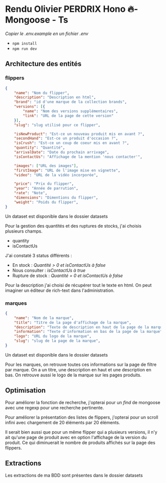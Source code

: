 # Rendu Olivier PERDRIX Hono 🔥- Mongoose - Ts

_Copier le .env.example en un fichier .env_
  

-  `npm install`
-  `npm run dev`

## Architecture des entités

### flippers

```json
{
    "name": "Nom du flipper",
    "description": "Description en html",
    "brand": "id d'une marque de la collection brands",
    "versions": [{
		"name": "Nom des versions supplémentaires",
		"link": "URL de la page de cette version"
	}],
    "slug": "slug utilisé pour ce flipper",

    "isNewProduct": "Est-ce un nouveau produit mis en avant ?",
    "secondHand": "Est-ce un produit d'occasion ?",
    "isCrush": "Est-ce un coup de coeur mis en avant ?",
    "quantity": "Quantité",
    "arrivalDate": "Date du prochain arrivage",
    "isContactUs": "Affichage de la mention 'nous contacter'",

    "images": ["URL des images"],
    "firstImage": "URL de l'image mise en vignette",
    "video": "URL de la vidéo incorporée",

    "price": "Prix du flipper",
    "year": "Année de parrution",
    "rate": "Note",
    "dimensions": "Dimentions du flipper",
    "weight": "Poids du flipper",
}

```
Un dataset est disponible dans le dossier datasets

Pour la gestion des quantités et des ruptures de stocks, j'ai choisis plusieurs champs.
- quantity
- isContactUs
  
J'ai constaté 3 status différents :
- En stock : _Quantité > 0 et isContactUs à false_
- Nous consulter : _isContactUs à true_
- Rupture de stock : _Quantité = 0 et isContactUs à false_

Pour la description j'ai choisi de récupérer tout le texte en html. On peut imaginer un éditeur de rich-text dans l'administration.


### marques

```json
{
    "name": "Nom de la marque",
    "title": "Titre de la page d'affichage de la marque",
    "description": "Texte de description en haut de la page de la marque",
    "information": "Texte d'information en bas de la page de la marque",
    "logo": "URL du logo de la marque",
    "slug": "slug de la page de la marque",
}
```
Un dataset est disponible dans le dossier datasets

Pour les marques, on retrouve toutes ces informations sur la page de filtre par marque.
On a un titre, une description en haut et une description en bas.
On retrouve aussi le logo de la marque sur les pages produits.

## Optimisation

Pour améliorer la fonction de recherche, j'opterai pour un *find* de mongoose avec une regexp pour une recherche pertinente.

Pour améliorer la présentation des listes de flippers, j'opterai pour un scroll infini avec chargement de 20 éléments par 20 éléments.

Il serait bien aussi que pour un même flipper qui a plusieurs versions, il n'y ait qu'une page de produit avec en option l'affichage de la version du produit. Ce qui diminuerait le nombre de produits affichés sur la page des flippers.

## Extractions

Les extractions de ma BDD sont présentes dans le dossier datasets